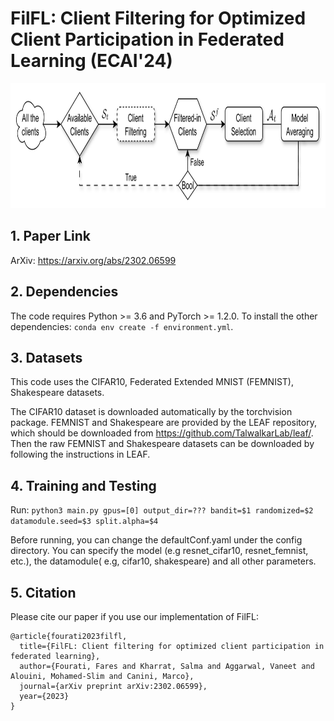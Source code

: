 # FilFL: Client Filtering for Optimized Client Participation in Federated Learning (ECAI'24)

<img src="diagram_.png" width="1000" height="200" />



## 1. Paper Link
ArXiv: https://arxiv.org/abs/2302.06599

## 2. Dependencies
The code requires Python >= 3.6 and PyTorch >= 1.2.0. To install the other dependencies: `conda env create -f environment.yml`.

## 3. Datasets
This code uses the CIFAR10, Federated Extended MNIST (FEMNIST), Shakespeare datasets.

The CIFAR10 dataset is downloaded automatically by the torchvision package. 
FEMNIST and Shakespeare are provided by the LEAF repository, which should be downloaded from https://github.com/TalwalkarLab/leaf/. 
Then the raw FEMNIST and Shakespeare datasets can be downloaded by following the instructions in LEAF. 

## 4. Training and Testing
Run:
`python3 main.py gpus=[0] output_dir=??? bandit=$1 randomized=$2 datamodule.seed=$3 split.alpha=$4`

Before running, you can change the defaultConf.yaml under the config directory. You can specify the model (e.g resnet_cifar10, resnet_femnist, etc.), the datamodule( e.g, cifar10, shakespeare) and all other parameters. 

## 5. Citation

Please cite our paper if you use our implementation of FilFL:

```
@article{fourati2023filfl,
  title={FilFL: Client filtering for optimized client participation in federated learning},
  author={Fourati, Fares and Kharrat, Salma and Aggarwal, Vaneet and Alouini, Mohamed-Slim and Canini, Marco},
  journal={arXiv preprint arXiv:2302.06599},
  year={2023}
}
```